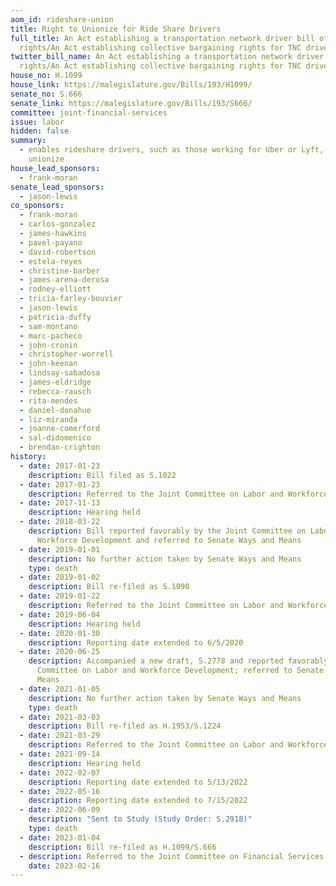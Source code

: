 ```yaml
---
aom_id: rideshare-union
title: Right to Unionize for Ride Share Drivers
full_title: An Act establishing a transportation network driver bill of
  rights/An Act establishing collective bargaining rights for TNC drivers
twitter_bill_name: An Act establishing a transportation network driver bill of
  rights/An Act establishing collective bargaining rights for TNC drivers
house_no: H.1099
house_link: https://malegislature.gov/Bills/193/H1099/
senate_no: S.666
senate_link: https://malegislature.gov/Bills/193/S666/
committee: joint-financial-services
issue: labor
hidden: false
summary:
  - enables rideshare drivers, such as those working for Uber or Lyft, to
    unionize
house_lead_sponsors:
  - frank-moran
senate_lead_sponsors:
  - jason-lewis
co_sponsors:
  - frank-moran
  - carlos-gonzalez
  - james-hawkins
  - pavel-payano
  - david-robertson
  - estela-reyes
  - christine-barber
  - james-arena-derosa
  - rodney-elliott
  - tricia-farley-bouvier
  - jason-lewis
  - patricia-duffy
  - sam-montano
  - marc-pacheco
  - john-cronin
  - christopher-worrell
  - john-keenan
  - lindsay-sabadosa
  - james-eldridge
  - rebecca-rausch
  - rita-mendes
  - daniel-donahue
  - liz-miranda
  - joanne-comerford
  - sal-didomenico
  - brendan-crighton
history:
  - date: 2017-01-23
    description: Bill filed as S.1022
  - date: 2017-01-23
    description: Referred to the Joint Committee on Labor and Workforce Development
  - date: 2017-11-13
    description: Hearing held
  - date: 2018-03-22
    description: Bill reported favorably by the Joint Committee on Labor and
      Workforce Development and referred to Senate Ways and Means
  - date: 2019-01-01
    description: No further action taken by Senate Ways and Means
    type: death
  - date: 2019-01-02
    description: Bill re-filed as S.1090
  - date: 2019-01-22
    description: Referred to the Joint Committee on Labor and Workforce Development
  - date: 2019-06-04
    description: Hearing held
  - date: 2020-01-30
    description: Reporting date extended to 6/5/2020
  - date: 2020-06-25
    description: Accompanied a new draft, S.2778 and reported favorably by the Joint
      Committee on Labor and Workforce Development; referred to Senate Ways and
      Means
  - date: 2021-01-05
    description: No further action taken by Senate Ways and Means
    type: death
  - date: 2021-03-03
    description: Bill re-filed as H.1953/S.1224
  - date: 2021-03-29
    description: Referred to the Joint Committee on Labor and Workforce Development
  - date: 2021-09-14
    description: Hearing held
  - date: 2022-02-07
    description: Reporting date extended to 5/13/2022
  - date: 2022-05-16
    description: Reporting date extended to 7/15/2022
  - date: 2022-06-09
    description: "Sent to Study (Study Order: S.2918)"
    type: death
  - date: 2023-01-04
    description: Bill re-filed as H.1099/S.666
  - description: Referred to the Joint Committee on Financial Services
    date: 2023-02-16
---
```

